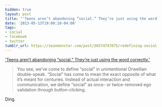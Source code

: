 ```yaml
---
hidden: true
layout: post
title: "'Teens aren’t abandoning “social.” They’re just using the word correctly.'"
date: '2013-05-13T19:00:10-04:00'
tags:
- social
- facebook
- twitter
tumblr_url: https://seanmonstar.com/post/50374747075/redefining-social
---
```

['Teens aren’t abandoning “social.” They’re just using the word correctly.'](https://medium.com/understandings-epiphanies/aae8d5f880cc?utm_source=newsletter14&utm_medium=email&utm_campaign=long14wl)  

> You see, we’ve come to define “social” in unintentional Orwellian double-speak. “Social” has come to mean the exact opposite of what it’s meant for centuries. Instead of actual interaction and communication, we define “social” as once- or twice-removed ego validation through button-clicking.

Ding.


